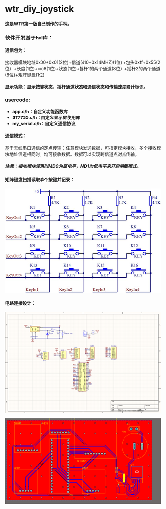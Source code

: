 # wtr_diy_joystick
#### 这是WTR第一版自己制作的手柄。

### 软件开发基于hal库：

#### 通信包为：

接收器模块地址0x00+0x01(2位)+信道(410+0x14MHZ)(1位) +包头0xff+0x55(2位）+长度(1位)+crc8(1位)+状态(1位)+摇杆1的两个通道(8位）+摇杆2的两个通道(8位)+矩阵键盘(1位)

#### 显示功能：显示按键状态，摇杆通道状态和通信状态和传输速度累计标识。

### usercode:

- **app.c/h：自定义功能函数库**
- **ST7735.c/h：自定义显示屏使用库**
- **my_serial.c/h：自定义通信协议**

#### 通信模式：

基于无线串口通信的定点传输：任意模块发送数据，可指定模块接收，多个接收模块地址信道相同时，均可接收数据。数据可以实现跨信道点对点传输。

##### 注意：接收模块使用时MD0为高电平，MD1为低电平来开启唤醒模式。

#### 矩阵键盘扫描读取单个按键并记录：

![](https://github.com/zhuzhengming/wtr_diy_joystick/blob/main/picture/1.jpg)

#### 电路连接设计：

![](https://github.com/zhuzhengming/wtr_diy_joystick/blob/main/picture/image-20210811114523792.png)

![](https://github.com/zhuzhengming/wtr_diy_joystick/blob/main/picture/image-20210811114542407.png)

